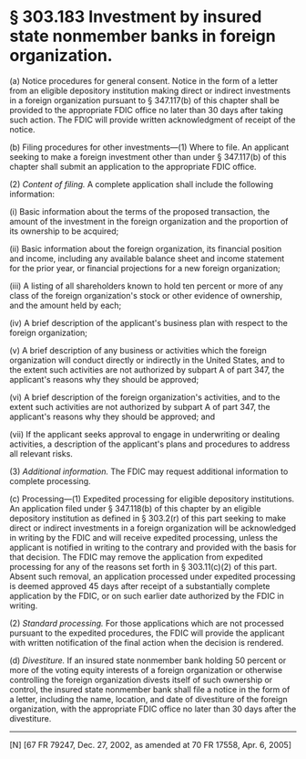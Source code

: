 # § 303.183   Investment by insured state nonmember banks in foreign organization.

(a) Notice procedures for general consent. Notice in the form of a letter from an eligible depository institution making direct or indirect investments in a foreign organization pursuant to § 347.117(b) of this chapter shall be provided to the appropriate FDIC office no later than 30 days after taking such action. The FDIC will provide written acknowledgment of receipt of the notice.


(b) Filing procedures for other investments—(1) Where to file. An applicant seeking to make a foreign investment other than under § 347.117(b) of this chapter shall submit an application to the appropriate FDIC office.


(2) *Content of filing.* A complete application shall include the following information:


(i) Basic information about the terms of the proposed transaction, the amount of the investment in the foreign organization and the proportion of its ownership to be acquired;


(ii) Basic information about the foreign organization, its financial position and income, including any available balance sheet and income statement for the prior year, or financial projections for a new foreign organization;


(iii) A listing of all shareholders known to hold ten percent or more of any class of the foreign organization's stock or other evidence of ownership, and the amount held by each;


(iv) A brief description of the applicant's business plan with respect to the foreign organization;


(v) A brief description of any business or activities which the foreign organization will conduct directly or indirectly in the United States, and to the extent such activities are not authorized by subpart A of part 347, the applicant's reasons why they should be approved; 


(vi) A brief description of the foreign organization's activities, and to the extent such activities are not authorized by subpart A of part 347, the applicant's reasons why they should be approved; and


(vii) If the applicant seeks approval to engage in underwriting or dealing activities, a description of the applicant's plans and procedures to address all relevant risks.


(3) *Additional information.* The FDIC may request additional information to complete processing. 


(c) Processing—(1) Expedited processing for eligible depository institutions. An application filed under § 347.118(b) of this chapter by an eligible depository institution as defined in § 303.2(r) of this part seeking to make direct or indirect investments in a foreign organization will be acknowledged in writing by the FDIC and will receive expedited processing, unless the applicant is notified in writing to the contrary and provided with the basis for that decision. The FDIC may remove the application from expedited processing for any of the reasons set forth in § 303.11(c)(2) of this part. Absent such removal, an application processed under expedited processing is deemed approved 45 days after receipt of a substantially complete application by the FDIC, or on such earlier date authorized by the FDIC in writing.


(2) *Standard processing.* For those applications which are not processed pursuant to the expedited procedures, the FDIC will provide the applicant with written notification of the final action when the decision is rendered.


(d) *Divestiture.* If an insured state nonmember bank holding 50 percent or more of the voting equity interests of a foreign organization or otherwise controlling the foreign organization divests itself of such ownership or control, the insured state nonmember bank shall file a notice in the form of a letter, including the name, location, and date of divestiture of the foreign organization, with the appropriate FDIC office no later than 30 days after the divestiture.



---

[N] [67 FR 79247, Dec. 27, 2002, as amended at 70 FR 17558, Apr. 6, 2005]




